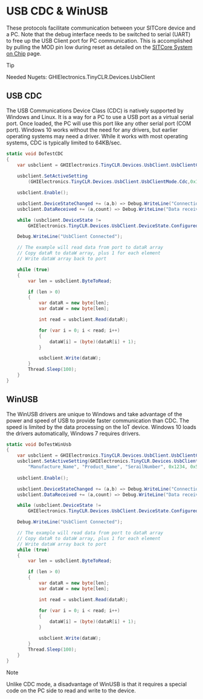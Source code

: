 # USB CDC & WinUSB
These protocols facilitate communication between your SITCore device and a PC. Note that the debug interface needs to be switched to serial (UART) to free up the USB Client port for PC communication. This is accomplished by pulling the MOD pin low during reset as detailed on the [SITCore System on Chip](../../../hardware/sitcore/soc.md) page.

> [!TIP]
> Needed Nugets: GHIElectronics.TinyCLR.Devices.UsbClient


## USB CDC
The USB Communications Device Class (CDC) is natively supported by Windows and Linux. It is a way for a PC to use a USB port as a virtual serial port. Once loaded, the PC will use this port like any other serial port (COM port). Windows 10 works without the need for any drivers, but earlier operating systems may need a driver. While it works with most operating systems, CDC is typically limited to 64KB/sec.

```cs
static void DoTestCDC 
{
    var usbclient = GHIElectronics.TinyCLR.Devices.UsbClient.UsbClientController.GetDefault();
            
    usbclient.SetActiveSetting
        (GHIElectronics.TinyCLR.Devices.UsbClient.UsbClientMode.Cdc,0x1234, 0x5678);

    usbclient.Enable();

    usbclient.DeviceStateChanged += (a,b) => Debug.WriteLine("Connection changed."); 
    usbclient.DataReceived += (a,count) => Debug.WriteLine("Data received:" + count);

    while (usbclient.DeviceState !=
        GHIElectronics.TinyCLR.Devices.UsbClient.DeviceState.Configured) ;

    Debug.WriteLine("UsbClient Connected");

    // The example will read data from port to dataR array
    // Copy dataR to dataW array, plus 1 for each element
    // Write dataW array back to port

    while (true)
    {
        var len = usbclient.ByteToRead;

        if (len > 0)
        {
            var dataR = new byte[len];
            var dataW = new byte[len];

            int read = usbclient.Read(dataR);

            for (var i = 0; i < read; i++)
            {
                dataW[i] = (byte)(dataR[i] + 1);
            }

            usbclient.Write(dataW);
        }
        Thread.Sleep(100);
    }
}
```

## WinUSB
The WinUSB drivers are unique to Windows and take advantage of the power and speed of USB to provide faster communication than CDC. The speed is limited by the data processing on the IoT device. Windows 10 loads the drivers automatically, Windows 7 requires drivers.


```cs
static void DoTestWinUsb
{
    var usbclient = GHIElectronics.TinyCLR.Devices.UsbClient.UsbClientController.GetDefault();
    usbclient.SetActiveSetting(GHIElectronics.TinyCLR.Devices.UsbClient.UsbClientMode.WinUsb,
        "Manufacture_Name", "Product_Name", "SerailNumber", 0x1234, 0x5678, "{your guid}");
    
    usbclient.Enable();

    usbclient.DeviceStateChanged += (a,b) => Debug.WriteLine("Connection changed."); 
    usbclient.DataReceived += (a,count) => Debug.WriteLine("Data received:" + count);

    while (usbclient.DeviceState !=
        GHIElectronics.TinyCLR.Devices.UsbClient.DeviceState.Configured) ;

    Debug.WriteLine("UsbClient Connected");

    // The example will read data from port to dataR array
    // Copy dataR to dataW array, plus 1 for each element
    // Write dataW array back to port
    while (true)
    {
        var len = usbclient.ByteToRead;

        if (len > 0)
        {
            var dataR = new byte[len];
            var dataW = new byte[len];

            int read = usbclient.Read(dataR);

            for (var i = 0; i < read; i++)
            {
                dataW[i] = (byte)(dataR[i] + 1);
            }

            usbclient.Write(dataW);
        }
        Thread.Sleep(100);
    }
}

```

> [!NOTE]
> Unlike CDC mode, a disadvantage of WinUSB is that it requires a special code on the PC side to read and write to the device.



